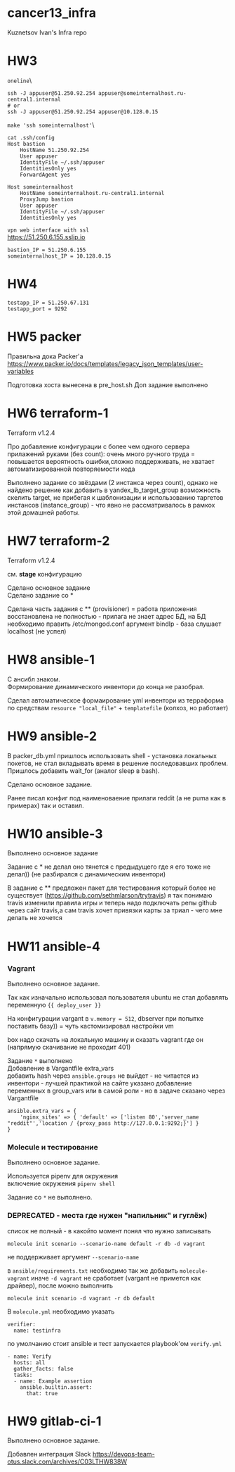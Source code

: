# cancer13_infra
Kuznetsov Ivan's Infra repo

# HW3
`oneline`\
```
ssh -J appuser@51.250.92.254 appuser@someinternalhost.ru-central1.internal
# or
ssh -J appuser@51.250.92.254 appuser@10.128.0.15
```

`make 'ssh someinternalhost'`\
~~~
cat .ssh/config
Host bastion
    HostName 51.250.92.254
    User appuser
    IdentityFile ~/.ssh/appuser
    IdentitiesOnly yes
    ForwardAgent yes

Host someinternalhost
    HostName someinternalhost.ru-central1.internal
    ProxyJump bastion
    User appuser
    IdentityFile ~/.ssh/appuser
    IdentitiesOnly yes
~~~

`vpn web interface with ssl`\
https://51.250.6.155.sslip.io

```
bastion_IP = 51.250.6.155
someinternalhost_IP = 10.128.0.15
```
# HW4
```
testapp_IP = 51.250.67.131
testapp_port = 9292
```
# HW5 packer
Правильна дока Packer'а https://www.packer.io/docs/templates/legacy_json_templates/user-variables

Подготовка хоста вынесена в pre_host.sh
Доп задание выполнено
# HW6 terraform-1
Terraform v1.2.4

Про добавление конфигурации с более чем одного сервера прилажений руками (без count):
очень много ручного труда = повышается вероятность ошибки,сложно поддерживать, не хватает автоматизированной повторяемости кода

Выполнено задание со звёздами (2 инстанса через count), однако не найдено решение как добавить в yandex_lb_target_group возможность скелить target, не прибегая к шаблонизации и использованию таргетов инстансов (instance_group) - что явно не рассматривалось в рамкох этой домашней работы.
# HW7 terraform-2
Terraform v1.2.4

см. __stage__ конфигурацию

Сделано основное задание\
Сделано задание со *

Сделана часть задания с ** (provisioner) = работа приложения восстановлена не полностью - прилага не знает адрес БД, на БД необходимо править /etc/mongod.conf аргумент bindIp - база слушает localhost (не успел)

# HW8 ansible-1
С ансибл знаком.\
Формирование динамического инвентори до конца не разобрал.

Сделал автоматическое формаирование yml инвентори из терраформа по средствам `resource "local_file"` + `templatefile` (колхоз, но работает)

# HW9 ansible-2
В packer_db.yml пришлось использовать shell - установка локальных покетов, не стал вкладывать время в решение последовавших проблем.\
Пришлось добавить wait_for (аналог sleep в bash).

Сделано основное задание.

Ранее писал конфиг под наименоваение прилаги reddit (а не puma как в примерах) так и оставил.

# HW10 ansible-3
Выполнено основное задание

Задание с * не делал оно тянется с предыдущего где я его тоже не делал)) (не разбирался с динамическим инвентори)

В задание с ** предложен пакет для тестирования который более не существует (https://github.com/sethmlarson/trytravis) я так понимаю travis изменили правила игры и теперь надо подключать репы github через сайт travis,а сам travis хочет привязки карты за триал - чего мне делать не хочется
# HW11 ansible-4
### Vagrant
Выполнено основное задание.

Так как изначально использовал пользователя ubuntu не стал добавлять переменную `{{ deploy_user }}`

На конфигурации vargant в `v.memory = 512`, dbserver при попытке поставить базу)) = чуть кастомизировал настройки vm

box надо скачать на локальную машину и сказать vagrant где он (напрямую скачивание не проходит 401)

Задание `*` выполнено\
Добавлениe в Vargantfile extra_vars\
добавить hash через `ansible.groups` не выйдет - не читается из инвентори - лучшей практикой на сайте указано добавление переменных в group_vars или в самой роли - но в задаче сказано через Vargantfile

```
ansible.extra_vars = {
    'nginx_sites' => { 'default' => ['listen 80','server_name "reddit"','location / {proxy_pass http://127.0.0.1:9292;}'] }
}
```

### Molecule и тестирование
Выполнено основное задание.

Используется pipenv для окружения\
включение окружения `pipenv shell`

Задание со `*` не выполнено.

### DEPRECATED - места где нужен "напильник" и гуглёж)
список не полный - в какойто момент понял что нужно записывать
```
molecule init scenario --scenario-name default -r db -d vagrant
```
не поддерживает аргумент `--scenario-name`

в `ansible/requirements.txt` необходимо так же добавить `molecule-vagrant` иначе `-d vagrant` не сработает (vargant не примется как драйвер), после можно выполнить
```
molecule init scenario -d vagrant -r db default
```

В `molecule.yml` необходимо указать
```
verifier:
  name: testinfra
```
по умолчанию стоит ansible и тест запускается playbook'ом `verify.yml`
```
- name: Verify
  hosts: all
  gather_facts: false
  tasks:
  - name: Example assertion
    ansible.builtin.assert:
      that: true
```
# HW9 gitlab-ci-1
Выполнено основное задание.

Добавлен интеграция Slack
https://devops-team-otus.slack.com/archives/C03LTHW838W
